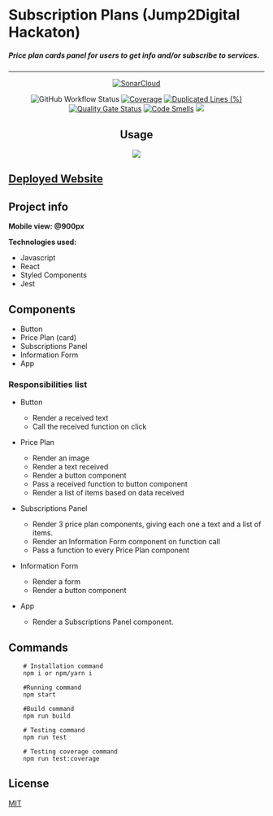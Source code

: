 
# Subscription Plans (Jump2Digital Hackaton)

##### Price plan cards panel for users to get info and/or subscribe to services.


------------
<div align="center">

[![SonarCloud](https://sonarcloud.io/images/project_badges/sonarcloud-white.svg)](https://sonarcloud.io/summary/new_code?id=luisdudamel_hackaton-jump2digital)

![GitHub Workflow Status](https://img.shields.io/github/workflow/status/luisdudamel/hackaton-jump2digital/Audit)
[![Coverage](https://sonarcloud.io/api/project_badges/measure?project=luisdudamel_hackaton-jump2digital&metric=coverage)](https://sonarcloud.io/summary/new_code?id=luisdudamel_hackaton-jump2digital) 
[![Duplicated Lines (%)](https://sonarcloud.io/api/project_badges/measure?project=luisdudamel_hackaton-jump2digital&metric=duplicated_lines_density)](https://sonarcloud.io/summary/new_code?id=luisdudamel_hackaton-jump2digital)
[![Quality Gate Status](https://sonarcloud.io/api/project_badges/measure?project=luisdudamel_hackaton-jump2digital&metric=alert_status)](https://sonarcloud.io/summary/new_code?id=luisdudamel_hackaton-jump2digital)
[![Code Smells](https://sonarcloud.io/api/project_badges/measure?project=luisdudamel_hackaton-jump2digital&metric=code_smells)](https://sonarcloud.io/summary/new_code?id=luisdudamel_hackaton-jump2digital)
 <img src="https://img.shields.io/badge/-ReactJs-61DAFB?logo=react&logoColor=white&logoWidth=30" />
  

 

</div>

<div align="center">
  
## Usage
<img src="https://s1.gifyu.com/images/hack2digitalLR_1.gif" />
 </div>
  
  
## [Deployed Website](https://jump2digital-hackaton-luis-dudamel.netlify.app/)

## Project info

**Mobile view: @900px**

**Technologies used:**
  - Javascript
  - React
  - Styled Components
  - Jest

## Components
  * Button
  * Price Plan (card)
  * Subscriptions Panel
  * Information Form
  * App

### Responsibilities list
  * Button
    * Render a received text
    * Call the received function on click
    
  * Price Plan
    * Render an image
    * Render a text received
    * Render a button component
    * Pass a received function to button component
    * Render a list of items based on data received
  
  * Subscriptions Panel
    * Render 3 price plan components, giving each one a text and a list of items.
    * Render an Information Form component on function call
    * Pass a function to every Price Plan component

  * Information Form
    * Render a form
    * Render a button component
  
  * App
    * Render a Subscriptions Panel component.


## Commands

```shell
    # Installation command
    npm i or npm/yarn i 

    #Running command
    npm start

    #Build command
    npm run build
```

```shell
    # Testing command
    npm run test

    # Testing coverage command
    npm run test:coverage
```

## License 

[MIT](https://opensource.org/licenses/MIT)
